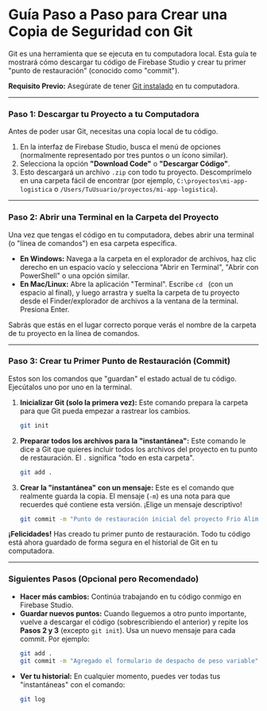 # Guía Paso a Paso para Crear una Copia de Seguridad con Git

Git es una herramienta que se ejecuta en tu computadora local. Esta guía te mostrará cómo descargar tu código de Firebase Studio y crear tu primer "punto de restauración" (conocido como "commit").

**Requisito Previo:** Asegúrate de tener [Git instalado](https://git-scm.com/downloads) en tu computadora.

---

### Paso 1: Descargar tu Proyecto a tu Computadora

Antes de poder usar Git, necesitas una copia local de tu código.

1.  En la interfaz de Firebase Studio, busca el menú de opciones (normalmente representado por tres puntos o un ícono similar).
2.  Selecciona la opción **"Download Code"** o **"Descargar Código"**.
3.  Esto descargará un archivo `.zip` con todo tu proyecto. Descomprímelo en una carpeta fácil de encontrar (por ejemplo, `C:\proyectos\mi-app-logistica` o `/Users/TuUsuario/proyectos/mi-app-logistica`).

---

### Paso 2: Abrir una Terminal en la Carpeta del Proyecto

Una vez que tengas el código en tu computadora, debes abrir una terminal (o "línea de comandos") en esa carpeta específica.

*   **En Windows:** Navega a la carpeta en el explorador de archivos, haz clic derecho en un espacio vacío y selecciona "Abrir en Terminal", "Abrir con PowerShell" o una opción similar.
*   **En Mac/Linux:** Abre la aplicación "Terminal". Escribe `cd ` (con un espacio al final), y luego arrastra y suelta la carpeta de tu proyecto desde el Finder/explorador de archivos a la ventana de la terminal. Presiona Enter.

Sabrás que estás en el lugar correcto porque verás el nombre de la carpeta de tu proyecto en la línea de comandos.

---

### Paso 3: Crear tu Primer Punto de Restauración (Commit)

Estos son los comandos que "guardan" el estado actual de tu código. Ejecútalos uno por uno en la terminal.

1.  **Inicializar Git (solo la primera vez):**
    Este comando prepara la carpeta para que Git pueda empezar a rastrear los cambios.
    ```bash
    git init
    ```

2.  **Preparar todos los archivos para la "instantánea":**
    Este comando le dice a Git que quieres incluir todos los archivos del proyecto en tu punto de restauración. El `.` significa "todo en esta carpeta".
    ```bash
    git add .
    ```

3.  **Crear la "instantánea" con un mensaje:**
    Este es el comando que realmente guarda la copia. El mensaje (`-m`) es una nota para que recuerdes qué contiene esta versión. ¡Elige un mensaje descriptivo!
    ```bash
    git commit -m "Punto de restauración inicial del proyecto Frio Alimentaria"
    ```

**¡Felicidades!** Has creado tu primer punto de restauración. Todo tu código está ahora guardado de forma segura en el historial de Git en tu computadora.

---

### Siguientes Pasos (Opcional pero Recomendado)

*   **Hacer más cambios:** Continúa trabajando en tu código conmigo en Firebase Studio.
*   **Guardar nuevos puntos:** Cuando lleguemos a otro punto importante, vuelve a descargar el código (sobrescribiendo el anterior) y repite los **Pasos 2 y 3** (excepto `git init`). Usa un nuevo mensaje para cada commit. Por ejemplo:
    ```bash
    git add .
    git commit -m "Agregado el formulario de despacho de peso variable"
    ```
*   **Ver tu historial:** En cualquier momento, puedes ver todas tus "instantáneas" con el comando:
    ```bash
    git log
    ```

